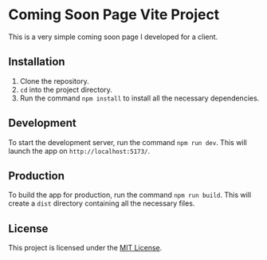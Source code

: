 # Coming Soon Page Vite Project

This is a very simple coming soon page I developed for a client.

## Installation

1. Clone the repository.
2. `cd` into the project directory.
3. Run the command `npm install` to install all the necessary dependencies.

## Development

To start the development server, run the command `npm run dev`. This will launch the app on `http://localhost:5173/`.

## Production

To build the app for production, run the command `npm run build`. This will create a `dist` directory containing all the necessary files.

## License

This project is licensed under the [MIT License](LICENSE).
